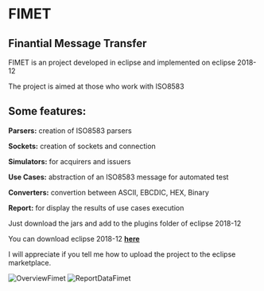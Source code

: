 # FIMET

## Finantial Message Transfer

FIMET is an project developed in eclipse and implemented on eclipse 2018-12

The project is aimed at those who work with ISO8583

## Some features:

**Parsers:** creation of ISO8583 parsers

**Sockets:** creation of sockets and connection

**Simulators:** for acquirers and issuers

**Use Cases:** abstraction of an ISO8583 message for automated test

**Converters:** convertion between ASCII, EBCDIC, HEX, Binary

**Report:** for display the results of use cases execution

Just download the jars and add to the plugins folder of eclipse 2018-12

You can download eclipse 2018-12 [**here**](https://www.eclipse.org/downloads/packages/release/2018-12/r)

I will appreciate if you tell me how to upload the project to the eclipse marketplace.


![OverviewFimet](https://user-images.githubusercontent.com/6531429/70770950-1457ec00-1d35-11ea-8463-d72a38c05b8e.PNG)
![ReportDataFimet](https://user-images.githubusercontent.com/6531429/70764785-401ba780-1d1e-11ea-91a1-e9afc53239ad.PNG)
